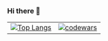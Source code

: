### Hi there 👋

<!--
**kavakoza/kavakoza** is a ✨ _special_ ✨ repository because its `README.md` (this file) appears on your GitHub profile.

Here are some ideas to get you started:

- 🔭 I’m currently working on ...
- 🌱 I’m currently learning ...
- 👯 I’m looking to collaborate on ...
- 🤔 I’m looking for help with ...
- 💬 Ask me about ...
- 📫 How to reach me: ...
- 😄 Pronouns: ...
- ⚡ Fun fact: ...
-->
<table center>
  <tr>
    <td>
        <a href="#">
      <img src="https://github-readme-stats.vercel.app/api/top-langs/?username=kavakoza&theme=transparent" alt="Top Langs">
    </a>
    </td>
    <td>
         <a href="https://www.codewars.com/users/PythonisTiko">
      <img src="https://www.codewars.com/users/kavakoza/badges/large" alt="codewars">
    </a><br>
    </td>
  </tr>
</table>

